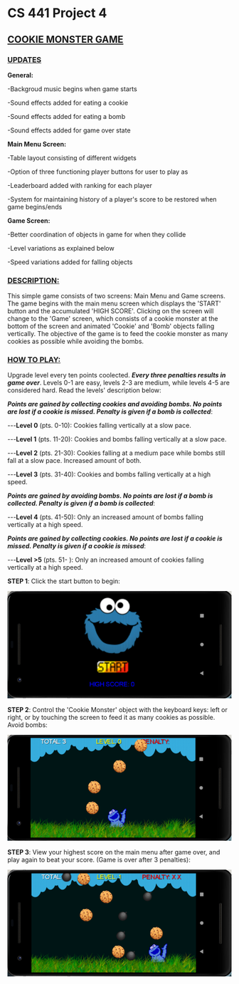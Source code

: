 # CS 441 Project 4
## <ins>COOKIE MONSTER GAME</ins>

### <ins>UPDATES</ins>
**General:**

-Backgroud music begins when game starts

-Sound effects added for eating a cookie

-Sound effects added for eating a bomb

-Sound effects added for game over state

**Main Menu Screen:**

-Table layout consisting of different widgets

-Option of three functioning player buttons for user to play as

-Leaderboard added with ranking for each player

-System for maintaining history of a player's score to be restored when game begins/ends

**Game Screen:**

-Better coordination of objects in game for when they collide

-Level variations as explained below

-Speed variations added for falling objects

### <ins>DESCRIPTION:</ins>
This simple game consists of two screens: Main Menu and Game screens. The game begins with the main menu screen which displays the 'START' button and the accumulated 'HIGH SCORE'. Clicking on the screen will change to the 'Game' screen, which consists of a cookie monster at the bottom of the screen and animated 'Cookie' and 'Bomb' objects falling vertically. The objective of the game is to feed the cookie monster as many cookies as possible while avoiding the bombs.

### <ins>HOW TO PLAY:</ins> 
Upgrade level every ten points coolected. ***Every three penalties results in game over***. Levels 0-1 are easy, levels 2-3 are medium, while levels 4-5 are considered hard. Read the levels' description below:

***Points are gained by collecting cookies and avoiding bombs. No points are lost if a cookie is missed. Penalty is given if a bomb is collected***:

---**Level 0** (pts. 0-10): Cookies falling vertically at a slow pace.

---**Level 1** (pts. 11-20): Cookies and bombs falling vertically at a slow pace.

---**Level 2** (pts. 21-30): Cookies falling at a medium pace while bombs still fall at a slow pace. Increased amount of both.

---**Level 3** (pts. 31-40): Cookies and bombs falling vertically at a high speed.

***Points are gained by avoiding bombs. No points are lost if a bomb is collected. Penalty is given if a bomb is collected***:

---**Level 4** (pts. 41-50): Only an increased amount of bombs falling vertically at a high speed.

***Points are gained by collecting cookies. No points are lost if a cookie is missed. Penalty is given if a cookie is missed***:

---**Level >5** (pts. 51- ): Only an increased amount of cookies falling vertically at a high speed. 

**STEP 1**: Click the start button to begin:

![alt text](screenshots/figure1.png)

**STEP 2**: Control the 'Cookie Monster' object with the keyboard keys: left or right, or by touching the screen to feed it as many cookies as possible. Avoid bombs:

![alt text](screenshots/figure2.png)

**STEP 3**: View your highest score on the main menu after game over, and play again to beat your score. (Game is over after 3 penalties): 

![alt text](screenshots/figure3.png)
